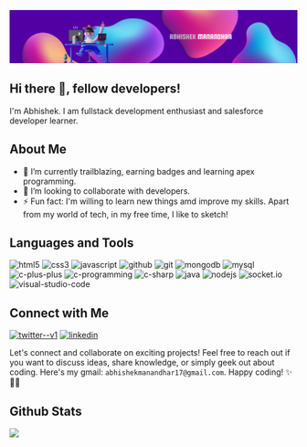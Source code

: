 ![AbhishekManandhar][banner]

## Hi there 👋, fellow developers!
I'm Abhishek. I am fullstack development enthusiast and salesforce developer learner.

## About Me
- 🌱 I’m currently trailblazing, earning badges and learning apex programming.
- 👯 I’m looking to collaborate with developers.
- ⚡ Fun fact: I'm willing to learn new things amd improve my skills. Apart from my world of tech, in my free time, I like to sketch! 

## Languages and Tools

<p align="left">
  <img width="48" height="48" src="https://img.icons8.com/color/48/html-5--v1.png" alt="html5"/>
  <img width="48" height="48" src="https://img.icons8.com/fluency/48/css3.png" alt="css3"/>
  <img width="48" height="48" src="https://img.icons8.com/color/48/javascript--v1.png" alt="javascript"/>
  <img width="48" height="48" src="https://img.icons8.com/sf-black-filled/64/github.png" alt="github"/>
  <img width="48" height="48" src="https://img.icons8.com/color/48/git.png" alt="git"/>
  <img width="48" height="48" src="https://img.icons8.com/color/48/mongodb.png" alt="mongodb"/>
  <img width="48" height="48" src="https://img.icons8.com/color/48/mysql-logo.png" alt="mysql"/>
  <img width="48" height="48" src="https://img.icons8.com/color/48/c-plus-plus-logo.png" alt="c-plus-plus"/>
  <img width="48" height="48" src="https://img.icons8.com/fluency/48/c-programming.png" alt="c-programming"/>
  <img width="48" height="48" src="https://img.icons8.com/color/48/c-sharp-logo.png" alt="c-sharp"/>
  <img width="48" height="48" src="https://img.icons8.com/fluency/48/java-coffee-cup-logo.png" alt="java"/>
  <img width="48" height="48" src="https://img.icons8.com/color/48/nodejs.png" alt="nodejs"/>
  <img width="48" height="48" src="https://upload.wikimedia.org/wikipedia/commons/9/96/Socket-io.svg" alt="socket.io"/>
  <img width="48" height="48" src="https://img.icons8.com/color/48/visual-studio--v2.png" alt="visual-studio-code"/>
</p>

## Connect with Me
<a href="https://twitter.com/AbhishekMdr17" target="blank"><img width="48" height="48" src="https://img.icons8.com/color/48/twitter--v1.png" alt="twitter--v1"/></a>
<a href="https://www.linkedin.com/in/abhishek-manandhar-ab50a21a9/" target="blank"><img width="48" height="48" src="https://img.icons8.com/color/48/linkedin.png" alt="linkedin"/></a>

Let's connect and collaborate on exciting projects! Feel free to reach out if you want to discuss ideas, share knowledge, or simply geek out about coding. Here's my gmail: `abhishekmanandhar17@gmail.com`. Happy coding! ✨👨‍💻

## Github Stats

<p>
<!--   <img align="left" src="https://github-readme-stats.vercel.app/api/top-langs/?username=abhishekmanandhar&layout=compact&hide=php,smarty&bg_color=1c1917&title_color=fff&text_color=fff" alt="abhishekmanandhar" /> -->
<!--   <img align="left" src="https://github-readme-stats.vercel.app/api?username=abhishekmanandhar&show_icons=true&count_private=true&show_icons=true&hide=php&bg_color=1c1917&title_color=fff&text_color=fff" alt="abhishekmanandhar" /> -->
  <img alight="left" src="https://github-readme-streak-stats.herokuapp.com/?user=abhishekmanandhar&stroke=ffffff&background=1c1917&ring=0891b2&fire=0891b2&currStreakNum=ffffff&currStreakLabel=0891b2&sideNums=ffffff&sideLabels=ffffff&dates=ffffff&hide_border=true" />
</p>

[banner]: https://github.com/abhishekmanandhar/abhishekmanandhar/blob/main/banner.png
[twitter]: https://twitter.com/AbhishekMdr17
